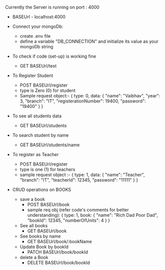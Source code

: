 Currently the Server is running on port : 4000

- BASEUrl - localhost:4000
- Connect your mongoDb: 
    - create .env file
    - define a variable "DB_CONNECTION" and initialize its value as your mongoDb string

- To check if code (set-up) is working fine
  - GET BASEUrl/test

- To Register Student
  - POST BASEUrl/register
  - type is Zero (0) for student
  - Sample request object:-
    {
        type: 0, 
        data: {
            "name": "Vaibhav",
            "year": 3,
            "branch": "IT",
            "registerationNumber": 19400,
            "password": "19400"
        }
    }

- To see all students data
  - GET BASEUrl/students

- To search student by name
  - GET BASEUrl/students/name

- To register as Teacher
    - POST BASEUrl/register
    - type is one (1) for teachers
    - sample request object :-
    {
        type: 1,
        data: {
            "name": "Teacher",
            "branch": "IT",
            "teacherId": 12345,
            "password": "11111"
        }
    }

- CRUD operations on BOOKS
    - save a book
        - POST BASEUrl/book
        - sample req obj (refer code's comments for better understanding):
        {
            type: 1,
            book: { 
                "name": "Rich Dad Poor Dad",
                "bookId": 12345,
                "numberOfUnits": 4
            }
        }
    - See all books
        - GET BASEUrl/book
    - See books by name
        - GET BASEUrl/book/:bookName
    - Update Book by bookId
        - PATCH BASEUrl/book/bookId
    - delete a Book
        - DELETE BASEUrl/book/bookId
        